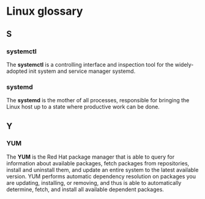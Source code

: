 # Linux glossary

## S

### systemctl

The **systemctl** is a controlling interface and inspection tool for the widely-adopted init system and service manager systemd.

### systemd

The **systemd** is the mother of all processes, responsible for bringing the Linux host up to a state where productive work can be done.

## Y

### YUM

The **YUM** is the Red Hat package manager that is able to query for information about available packages, fetch packages from repositories, install and uninstall them, and update an entire system to the latest available version. YUM performs automatic dependency resolution on packages you are updating, installing, or removing, and thus is able to automatically determine, fetch, and install all available dependent packages.
